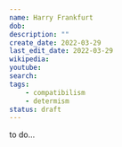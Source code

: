 ```yaml
---
name: Harry Frankfurt
dob: 
description: ""
create_date: 2022-03-29
last_edit_date: 2022-03-29
wikipedia: 
youtube: 
search: 
tags:
    - compatibilism
    - determism
status: draft
---
```

to do...